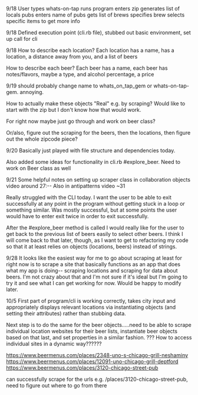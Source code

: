 9/18
User types whats-on-tap
runs program
enters zip
generates list of locals pubs
enters name of pubs
gets list of brews
specifies brew
selects specific items to get more info

9/18
Defined execution point (cli.rb file), stubbed out basic environment, set up call for cli

9/18
  How to describe each location?
    Each location has a name, has a location, a distance away from you, and a list of beers

  How to describe each beer?
    Each beer has a name, each beer has notes/flavors, maybe a type, and alcohol percentage, a price

9/19
should probably change name to whats_on_tap_gem or whats-on-tap-gem. annoying.

How to actually make these objects "Real" e.g. by scraping? Would like to start with the zip but I don't know how that would work.

For right now maybe just go through and work on beer class?

Or/also, figure out the scraping for the beers, then the locations, then figure out the whole zipcode piece?

9/20
Basically just played with file structure and dependencies today.

Also added some ideas for functionality in cli.rb #explore_beer. Need to work on Beer class as well

9/21
Some helpful notes on setting up scraper class in collaboration objects video around 27:--
Also in antipatterns video ~31

Really struggled with the CLI today. I want the user to be able to exit successfully at any point in the program without getting stuck in a loop or something similar. Was mostly successful, but at some points the user would have to enter exit twice in order to exit successfully.

After the #explore_beer method is called I would really like for the user to get back to the previous list of beers easily to select other beers.
I think I will come back to that later, though, as I want to get to refactoring my code so that it at least relies on objects (locations, beers) instead of strings.

9/28
It looks like the easiest way for me to go about scraping at least for right now is to scrape a site that basically functions as an app that does
what my app is doing-- scraping locations and scraping for data about beers. I'm not crazy about that and I'm not sure if it's ideal but I'm going to
try it and see what I can get working for now. Would be happy to modify later.

10/5
First part of program/cli is working correctly, takes city input and appropriately displays relevant locations via instantiating objects (and setting their attributes) rather than stubbing data.

Next step is to do the same for the beer objects.....need to be able to scrape individual location websites for their beer lists,
instantiate beer objects based on that last, and set properties in a similar fashion.
??? How to access individual sites in a dynamic way??????

https://www.beermenus.com/places/2348-uno-s-chicago-grill-neshaminy
https://www.beermenus.com/places/12091-uno-chicago-grill-deptford
https://www.beermenus.com/places/3120-chicago-street-pub

can successfully scrape for the urls e.g. /places/3120-chicago-street-pub, need to figure out where to go from there
